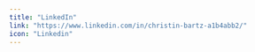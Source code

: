 ```yaml
---
title: "LinkedIn"
link: "https://www.linkedin.com/in/christin-bartz-a1b4abb2/"
icon: "Linkedin"
---
```

